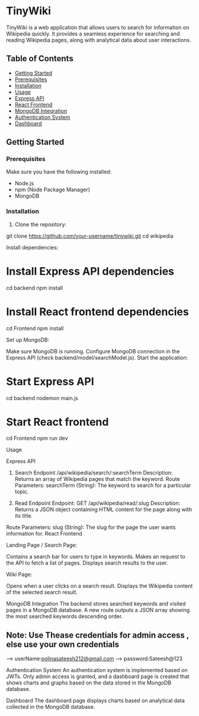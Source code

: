 
# TinyWiki

TinyWiki is a web application that allows users to search for information on Wikipedia quickly. It provides a seamless experience for searching and reading Wikipedia pages, along with analytical data about user interactions.

## Table of Contents

- [Getting Started](#getting-started)
- [Prerequisites](#prerequisites)
- [Installation](#installation)
- [Usage](#usage)
- [Express API](#express-api)
- [React Frontend](#react-frontend)
- [MongoDB Integration](#mongodb-integration)
- [Authentication System](#authentication-system)
- [Dashboard](#dashboard)


## Getting Started

### Prerequisites

Make sure you have the following installed:

- Node.js
- npm (Node Package Manager)
- MongoDB

### Installation

1. Clone the repository:

git clone https://github.com/your-username/tinywiki.git
cd wikipedia

Install dependencies:


# Install Express API dependencies
cd backend
npm install

# Install React frontend dependencies
cd Frontend
npm install

Set up MongoDB:

Make sure MongoDB is running.
Configure MongoDB connection in the Express API (check backend/model/searchModel.js).
Start the application:

# Start Express API
cd backend
nodemon main.js

# Start React frontend
cd Frontend
npm run dev

Usage

Express API
1. Search Endpoint /api/wikipedia/search/:searchTerm
Description: Returns an array of Wikipedia pages that match the keyword.
Route Parameters:
searchTerm (String): The keyword to search for a particular topic.

2. Read Endpoint
Endpoint: GET /api/wikipedia/read/:slug
Description: Returns a JSON object containing HTML content for the page along with its title.

Route Parameters:
slug (String): The slug for the page the user wants information for.
React Frontend

Landing Page / Search Page:

Contains a search bar for users to type in keywords.
Makes an  request to the API to fetch a list of pages.
Displays search results to the user.

Wiki Page:

Opens when a user clicks on a search result.
Displays the Wikipedia content of the selected search result.

MongoDB Integration
The backend stores searched keywords and visited pages in a MongoDB database. A new route outputs a JSON array showing the most searched keywords descending order.


## Note: Use Thease credentials for admin access , else use your own credentials

--> userName:polinasateesh212@gmail.com
--> password:Sateesh@123

Authentication System
An authentication system is implemented based on JWTs. Only admin access is granted, and a dashboard page is created that shows charts and graphs based on the data stored in the MongoDB database.

Dashboard
The dashboard page displays charts  based on analytical data collected in the MongoDB database.


